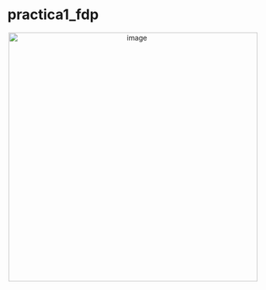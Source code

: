 # practica1_fdp
<p align="center">
<img width="500" alt="image" src="https://st2.depositphotos.com/1037238/12408/v/450/depositphotos_124085934-stock-illustration-man-working-in-front-of.jpg">
</p>
